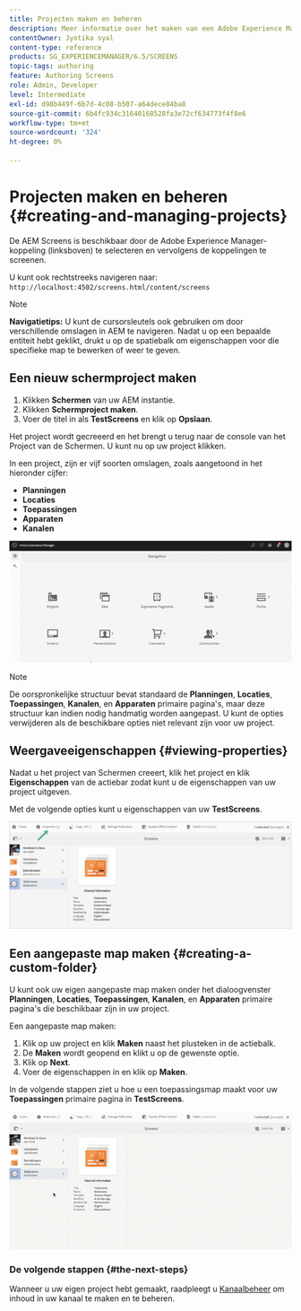 ```yaml
---
title: Projecten maken en beheren
description: Meer informatie over het maken van een Adobe Experience Manager Screens-project.
contentOwner: Jyotika syal
content-type: reference
products: SG_EXPERIENCEMANAGER/6.5/SCREENS
topic-tags: authoring
feature: Authoring Screens
role: Admin, Developer
level: Intermediate
exl-id: d98b449f-6b7d-4c08-b507-a64dece84ba8
source-git-commit: 6b4fc934c31640168528fa3e72cf634773f4f8e6
workflow-type: tm+mt
source-wordcount: '324'
ht-degree: 0%

---
```


# Projecten maken en beheren {#creating-and-managing-projects}

De AEM Screens is beschikbaar door de Adobe Experience Manager-koppeling (linksboven) te selecteren en vervolgens de koppelingen te screenen.

U kunt ook rechtstreeks navigeren naar: `http://localhost:4502/screens.html/content/screens`

>[!NOTE]
>**Navigatietips:**
>U kunt de cursorsleutels ook gebruiken om door verschillende omslagen in AEM te navigeren. Nadat u op een bepaalde entiteit hebt geklikt, drukt u op de spatiebalk om eigenschappen voor die specifieke map te bewerken of weer te geven.

## Een nieuw schermproject maken

1. Klikken **Schermen** van uw AEM instantie.
1. Klikken **Schermproject maken**.
1. Voer de titel in als **TestScreens** en klik op **Opslaan**.

Het project wordt gecreeerd en het brengt u terug naar de console van het Project van de Schermen. U kunt nu op uw project klikken.

In een project, zijn er vijf soorten omslagen, zoals aangetoond in het hieronder cijfer:

* **Planningen**
* **Locaties**
* **Toepassingen**
* **Apparaten**
* **Kanalen**

![player1](assets/create-project.gif)

>[!NOTE]
>
>De oorspronkelijke structuur bevat standaard de **Planningen**, **Locaties**, **Toepassingen**, **Kanalen**, en **Apparaten** primaire pagina&#39;s, maar deze structuur kan indien nodig handmatig worden aangepast. U kunt de opties verwijderen als de beschikbare opties niet relevant zijn voor uw project.


## Weergaveeigenschappen {#viewing-properties}

Nadat u het project van Schermen creeert, klik het project en klik **Eigenschappen** van de actiebar zodat kunt u de eigenschappen van uw project uitgeven.

Met de volgende opties kunt u eigenschappen van uw **TestScreens**.

![afbeelding](assets/create-project2.png)

## Een aangepaste map maken {#creating-a-custom-folder}

U kunt ook uw eigen aangepaste map maken onder het dialoogvenster **Planningen**, **Locaties**, **Toepassingen**, **Kanalen**, en **Apparaten** primaire pagina&#39;s die beschikbaar zijn in uw project.

Een aangepaste map maken:

1. Klik op uw project en klik **Maken** naast het plusteken in de actiebalk.
1. De **Maken** wordt geopend en klikt u op de gewenste optie.
1. Klik op **Next**.
1. Voer de eigenschappen in en klik op **Maken**.

In de volgende stappen ziet u hoe u een toepassingsmap maakt voor uw **Toepassingen** primaire pagina in **TestScreens**.

![player2-1](assets/create-project3.gif)

### De volgende stappen {#the-next-steps}

Wanneer u uw eigen project hebt gemaakt, raadpleegt u [Kanaalbeheer](managing-channels.md) om inhoud in uw kanaal te maken en te beheren.
